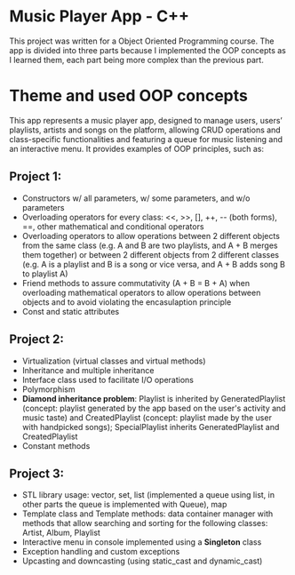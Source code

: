 # Music Player App - C++

This project was written for a Object Oriented Programming course.
The app is divided into three parts because I implemented the OOP concepts as I learned them, each part being more complex than the previous part.

# Theme and used OOP concepts

This app represents a music player app, designed to manage users, users’ playlists, artists and songs on the platform,
allowing CRUD operations and class-specific functionalities and featuring a queue for music listening and an interactive menu. It provides examples of OOP principles, such as:

## Project 1:
- Constructors w/ all parameters, w/ some parameters, and w/o parameters
- Overloading operators for every class: <<, >>, [], ++, -- (both forms), ==, other mathematical and conditional operators
- Overloading operators to allow operations between 2 different objects from the same class (e.g. A and B are two playlists, and A + B merges them together) or between 2 different objects from 2 different classes (e.g. A is a playlist and B is a song or vice versa, and A + B adds song B to playlist A)
- Friend methods to assure commutativity (A + B = B + A) when overloading mathematical operators to allow operations between objects and to avoid violating the encasulaption principle
- Const and static attributes

## Project 2:
- Virtualization (virtual classes and virtual methods)
- Inheritance and multiple inheritance 
- Interface class used to facilitate I/O operations
- Polymorphism
- **Diamond inheritance problem**: Playlist is inherited by GeneratedPlaylist (concept: playlist generated by the app based on the user's activity and music taste) and CreatedPlaylist (concept: playlist made by the user with handpicked songs); SpecialPlaylist inherits GeneratedPlaylist and CreatedPlaylist
- Constant methods

## Project 3:
- STL library usage: vector, set, list (implemented a queue using list, in other parts the queue is implemented with Queue), map
- Template class and Template methods: data container manager with methods that allow searching and sorting for the following classes: Artist, Album, Playlist
- Interactive menu in console implemented using a **Singleton** class
- Exception handling and custom exceptions
- Upcasting and downcasting (using static_cast and dynamic_cast)
